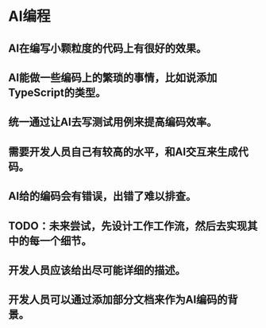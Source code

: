 # AI编程


## AI在编写小颗粒度的代码上有很好的效果。
## AI能做一些编码上的繁琐的事情，比如说添加TypeScript的类型。
## 统一通过让AI去写测试用例来提高编码效率。
## 需要开发人员自己有较高的水平，和AI交互来生成代码。
## AI给的编码会有错误，出错了难以排查。
## TODO：未来尝试，先设计工作工作流，然后去实现其中的每一个细节。
## 开发人员应该给出尽可能详细的描述。
## 开发人员可以通过添加部分文档来作为AI编码的背景。
